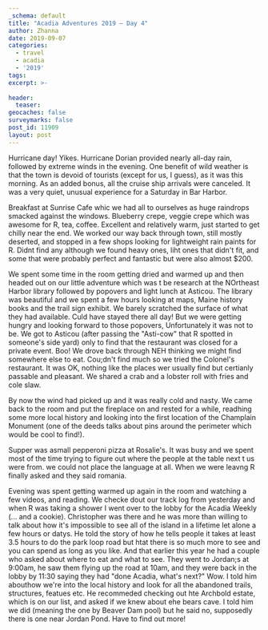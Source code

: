 ```yaml
---
_schema: default
title: "Acadia Adventures 2019 – Day 4"
author: Zhanna
date: 2019-09-07
categories: 
  - travel
  - acadia
  - '2019'
tags:
excerpt: >-
  
header:
  teaser:
geocaches: false
surveymarks: false
post_id: 11909
layout: post  
---
```


Hurricane day! Yikes. Hurricane Dorian provided nearly all-day rain, followed by extreme winds in the evening. One benefit of wild weather is that the town is devoid of tourists (except for us, I guess), as it was this morning. As an added bonus, all the cruise ship arrivals were canceled. It was a very quiet, unusual experience for a Saturday in Bar Harbor. 

Breakfast at Sunrise Cafe whic we had all to ourselves as huge raindrops smacked against the windows. Blueberry crepe, veggie crepe which was awesome for R, tea, coffee. Excellent and relatively warm, just started to get chilly near the end. We worked our way back through town, still mostly deserted, and stopped in a few shops looking for lightweight rain paints for R. Didnt find any although we found heavy ones, liht ones that didn't fit, and some that were probably perfect and fantastic but were also almost $200. 

We spent some time in the room getting dried and warmed up and then headed out on our little adventure which was t be research at the NOrtheast Harbor library followed by popovers and light lunch at Asticou. The library was beautiful and we spent a few hours looking at maps, Maine history books and the trail sign exhibit. We barely scratched the surface of what they had available. Culd have stayed there all day! But we were getting hungry and looking forward to those popovers, Unfortunately it was not to be. We got to Asticou (after passing the "Asti-cow" that R spotted in someone's side yard) only to find that the restaurant was closed for a private event. Boo! We drove back through NEH thinking we might find somewhere else to eat. Cou;dn't find much so we tried the Colonel's restaurant. It was OK, nothing like the places wer usually find but certianly passable and pleasant. We shared a crab and a lobster roll with fries and cole slaw. 

By now the wind had picked up and it was really cold and nasty. We came back to the room and put the fireplace on and rested for a while, readhing some more local history and looking into the first location of the Champlain Monument (one of the deeds talks about pins around the perimeter which would be cool to find!). 

Supper was asmall pepperoni pizza at Rosalie's. It was busy and we spent most of the time trying to figure out where the people at the table next t us were from. we could not place the language at all. When we were leavng R finally asked and they said romania.

Evening was spent getting warmed up again in the room and watching a few videos, and reading. We checke dout our track log from yesterday and when R was taking a shower I went over to the lobby for the Acadia Weekly (... and a cookie). Christopher was there and he was more than willing to talk about how it's impossible to see all of the island in a lifetime let alone a few hours or datys. He told the story of how he tells people it takes at least 3.5 hours to do the park loop road but htat there is so much more to see and you can spend as long as you like. And that earlier this year he had a couple who asked about where to eat and what to see. They went to Jordan;s at 9:00am, he saw them flying up the road at 10am, and they were back in the lobby by 11:30 saying they had "done Acadia, what's next?" Wow. I told him abouthow we're into the local history and look for all the abandoned trails, structures, featues etc. He recommeded checking out hte Archbold estate, which is on our list, and asked if we knew about ehe bears cave. I told him we did (meaning the one by Beaver Dam pool) but he said no, supposedly there is one near Jordan Pond. Have to find out more!

